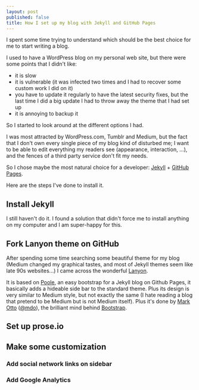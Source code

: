 ```yaml
---
layout: post
published: false
title: How I set up my blog with Jekyll and GitHub Pages
---
```





I spent some time trying to understand which should be the best choice for me to start writing a blog.  

I used to have a WordPress blog on my personal web site, but there were some points that I didn't like:
- it is slow
- it is vulnerable (it was infected two times and I had to recover some custom work I did on it)
- you have to update it regularly to have the latest security fixes, but the last time I did a big update I had to throw away the theme that I had set up
- it is annoying to backup it

So I started to look around at the different options I had.

I was most attracted by WordPress.com, Tumblr and Medium, but the fact that I don't own every single piece of my blog kind of disturbed me; I want to be able to edit everything my readers see (appearance, interaction, ...), and the fences of a third party service don't fit my needs.

So I chose maybe the most natural choice for a developer: [Jekyll](http://jekyllrb.com/) + [GitHub Pages](https://pages.github.com/).

Here are the steps I've done to install it.


## Install Jekyll

I still haven't do it. I found a solution that didn't force me to install anything on my computer and I am super-happy for this.


## Fork Lanyon theme on GitHub

After spending some time searching some beautiful theme for my blog (Medium changed my graphical tastes, and most of Jekyll themes seem like late 90s websites...) I came across the wonderful [Lanyon](http://lanyon.getpoole.com/).

It is based on [Poole](http://getpoole.com/), an easy bootstrap for a Jekyll blog on Github Pages, it basically adds a hideable side bar to the standard theme. Plus its design is very similar to Medium style, but not exactly the same (I hate reading a blog that pretend to be Medium but is not Medium itself). Plus it's done by [Mark Otto](http://markdotto.com/) ([@mdo](https://twitter.com/mdo)), the brilliant mind behind [Bootstrap](http://getbootstrap.com/).

## Set up prose.io

## Make some customization

### Add social network links on sidebar
### Add Google Analytics
